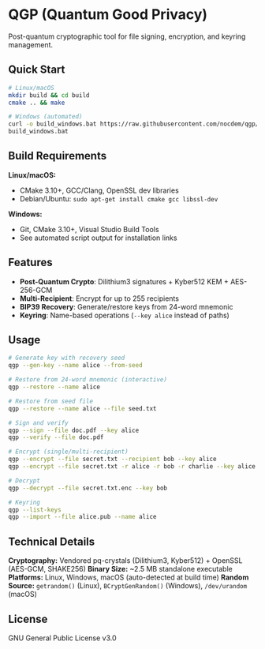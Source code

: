 # QGP (Quantum Good Privacy)

Post-quantum cryptographic tool for file signing, encryption, and keyring management.

## Quick Start

```bash
# Linux/macOS
mkdir build && cd build
cmake .. && make

# Windows (automated)
curl -o build_windows.bat https://raw.githubusercontent.com/nocdem/qgp/main/build_windows.bat
build_windows.bat
```

## Build Requirements

**Linux/macOS:**
- CMake 3.10+, GCC/Clang, OpenSSL dev libraries
- Debian/Ubuntu: `sudo apt-get install cmake gcc libssl-dev`

**Windows:**
- Git, CMake 3.10+, Visual Studio Build Tools
- See automated script output for installation links

## Features

- **Post-Quantum Crypto**: Dilithium3 signatures + Kyber512 KEM + AES-256-GCM
- **Multi-Recipient**: Encrypt for up to 255 recipients
- **BIP39 Recovery**: Generate/restore keys from 24-word mnemonic
- **Keyring**: Name-based operations (`--key alice` instead of paths)

## Usage

```bash
# Generate key with recovery seed
qgp --gen-key --name alice --from-seed

# Restore from 24-word mnemonic (interactive)
qgp --restore --name alice

# Restore from seed file
qgp --restore --name alice --file seed.txt

# Sign and verify
qgp --sign --file doc.pdf --key alice
qgp --verify --file doc.pdf

# Encrypt (single/multi-recipient)
qgp --encrypt --file secret.txt --recipient bob --key alice
qgp --encrypt --file secret.txt -r alice -r bob -r charlie --key alice

# Decrypt
qgp --decrypt --file secret.txt.enc --key bob

# Keyring
qgp --list-keys
qgp --import --file alice.pub --name alice
```

## Technical Details

**Cryptography:** Vendored pq-crystals (Dilithium3, Kyber512) + OpenSSL (AES-GCM, SHAKE256)
**Binary Size:** ~2.5 MB standalone executable
**Platforms:** Linux, Windows, macOS (auto-detected at build time)
**Random Source:** `getrandom()` (Linux), `BCryptGenRandom()` (Windows), `/dev/urandom` (macOS)

## License

GNU General Public License v3.0
